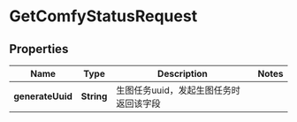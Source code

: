 

# GetComfyStatusRequest


## Properties

| Name | Type | Description | Notes |
|------------ | ------------- | ------------- | -------------|
|**generateUuid** | **String** | 生图任务uuid，发起生图任务时返回该字段 |  |



